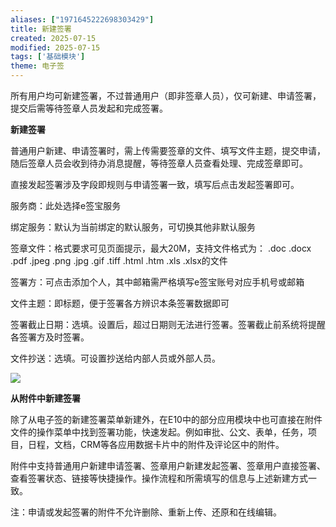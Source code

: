 ```yaml
---
aliases: ["1971645222698303429"]
title: 新建签署
created: 2025-07-15
modified: 2025-07-15
tags: ['基础模块']
theme: 电子签
---
```


所有用户均可新建签署，不过普通用户（即非签章人员），仅可新建、申请签署，提交后需等待签章人员发起和完成签署。

**新建签署**

普通用户新建、申请签署时，需上传需要签章的文件、填写文件主题，提交申请，随后签章人员会收到待办消息提醒，等待签章人员查看处理、完成签章即可。

直接发起签署涉及字段即规则与申请签署一致，填写后点击发起签署即可。

服务商：此处选择e签宝服务

绑定服务：默认为当前绑定的默认服务，可切换其他非默认服务

签章文件：格式要求可见页面提示，最大20M，支持文件格式为： .doc .docx .pdf .jpeg .png .jpg .gif .tiff .html .htm .xls .xlsx的文件

签署方：可点击添加个人，其中邮箱需严格填写e签宝账号对应手机号或邮箱

文件主题：即标题，便于签署各方辨识本条签署数据即可

签署截止日期：选填。设置后，超过日期则无法进行签署。签署截止前系统将提醒各签署方及时签署。

文件抄送：选填。可设置抄送给内部人员或外部人员。

![](https://myhelpdoc.oss-cn-heyuan.aliyuncs.com/mdimages/b5f6547b3f11efab3e8682476c9fd57f.jpg)

**从附件中新建签署**

除了从电子签的新建签署菜单新建外，在E10中的部分应用模块中也可直接在附件文件的操作菜单中找到签署功能，快速发起。例如审批、公文、表单，任务，项目，日程，文档，CRM等各应用数据卡片中的附件及评论区中的附件。

附件中支持普通用户新建申请签署、签章用户新建发起签署、签章用户直接签署、查看签署状态、链接等快捷操作。操作流程和所需填写的信息与上述新建方式一致。

注：申请或发起签署的附件不允许删除、重新上传、还原和在线编辑。

